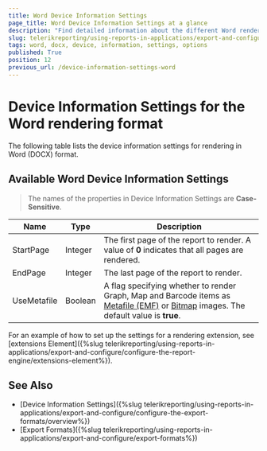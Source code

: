 ```yaml
---
title: Word Device Information Settings
page_title: Word Device Information Settings at a glance
description: "Find detailed information about the different Word rendering settings available, and how to configure them."
slug: telerikreporting/using-reports-in-applications/export-and-configure/configure-the-export-formats/word-device-information-settings
tags: word, docx, device, information, settings, options
published: True
position: 12
previous_url: /device-information-settings-word
---
```


<style>
table th:first-of-type {
	width: 15%;
}
table th:nth-of-type(2) {
	width: 10%;
}
table th:nth-of-type(3) {
	width: 75%;
}
</style>

# Device Information Settings for the Word rendering format

The following table lists the device information settings for rendering in Word (DOCX) format.

## Available Word Device Information Settings

> The names of the properties in Device Information Settings are __Case-Sensitive__.

|__Name__|__Type__|__Description__|
| ------ | ------ | ------ |
|StartPage|Integer|The first page of the report to render. A value of __0__ indicates that all pages are rendered.|
|EndPage|Integer|The last page of the report to render.|
|UseMetafile|Boolean|A flag specifying whether to render Graph, Map and Barcode items as [Metafile (EMF)](https://learn.microsoft.com/en-us/windows/win32/gdiplus/-gdiplus-metafiles-about) or [Bitmap](https://learn.microsoft.com/en-us/windows/win32/gdiplus/-gdiplus-types-of-bitmaps-about) images. The default value is __true__.|

For an example of how to set up the settings for a rendering extension, see [extensions Element]({%slug telerikreporting/using-reports-in-applications/export-and-configure/configure-the-report-engine/extensions-element%}).

## See Also

* [Device Information Settings]({%slug telerikreporting/using-reports-in-applications/export-and-configure/configure-the-export-formats/overview%})
* [Export Formats]({%slug telerikreporting/using-reports-in-applications/export-and-configure/export-formats%})
